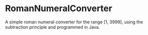 # RomanNumeralConverter
A simple roman numeral converter for the range [1, 3999], using the subtraction principle and programmed in Java.
